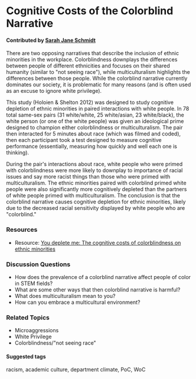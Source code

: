 # Cognitive Costs of the Colorblind Narrative

#### Contributed by [Sarah Jane Schmidt](http://www.astronomy.ohio-state.edu/~schmidt/)

There are two opposing narratives that describe the inclusion of ethnic minorities in the workplace. Colorblindness downplays 
the differences between people of different ethnicities and focuses on their shared humanity (similar to "not seeing race"), while 
multiculturalism highlights the differences between those people. While the colorblind narrative currently dominates our society, 
it is problematic for many reasons (and is often used as an excuse to ignore white privilege).

This study (Holoien & Shelton 2012) was designed to study cognitive depletion of ethnic minorities in paired interactions with 
white people. In 78 total same-sex pairs (31 white/white, 25 white/asian, 23 white/black), the white person (or one of the white 
people) was given an ideological prime designed to champion either colorblindness or multiculturalism. The pair then interacted 
for 5 minutes about race (which was filmed and coded), then each participant took a test designed to measure cognitive performance (essentially, measuring 
how quickly and well each one is thinking).

During the pair's interactions about race, white people who were primed with colorblindness were more likely to downplay to importance 
of racial issues and say more racist things than those who were primed with multiculturalism. The ethnic minorities paired with colorblind primed white people were also significantly more cognitively depleted than the partners of white people primed with multiculturalism. The conclusion 
is that the colorblind narrative causes cognitive depletion for ethnic minorities, likely due to the decreased racial sensitivity displayed by white people who are "colorblind."

### Resources 

* Resource: [You deplete me: The cognitive costs of colorblindness on ethnic minorities](http://www.deborah-holoien.com/papers/HoloienShelton2012.pdf)

### Discussion Questions

* How does the prevalence of a colorblind narrative affect people of color in STEM fields?
* What are some other ways that then colorblind narrative is harmful?
* What does multiculturalism mean to you?
* How can you embrace a multicultural environment?

### Related Topics

* Microaggressions
* White Privilege 
* Colorblindness/"not seeing race"

#### Suggested tags

racism, academic culture, department climate, PoC, WoC
